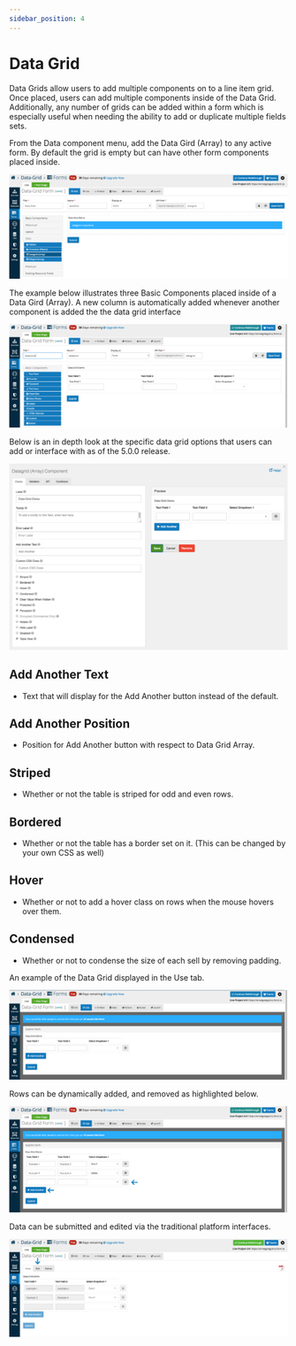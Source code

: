 ```yaml
---
sidebar_position: 4
---
```


# Data Grid

Data Grids allow users to add multiple components on to a line item grid. Once placed,
users can add multiple components inside of the Data Grid. Additionally, any number of grids can be added within a form which is especially useful when needing the ability to add or duplicate multiple fields sets.

From the Data component menu, add the Data Gird (Array) to any active form. By default the grid is empty but can have other form components placed inside.

![Data Grid](img/data-grid-component.png)

The example below illustrates three Basic Components placed inside of a Data Gird (Array). A new column is automatically added whenever another component is added the the data grid interface

![Data Grid](img/data-grid-component-2.png)

Below is an in depth look at the specific data grid options that users can add or interface with as of the 5.0.0 release.

![Data Grid](img/data-grid-component-3.png)

## Add Another Text

- Text that will display for the Add Another button instead of the default.

## Add Another Position

- Position for Add Another button with respect to Data Grid Array.

## Striped

- Whether or not the table is striped for odd and even rows.

## Bordered

- Whether or not the table has a border set on it. (This can be changed by your own CSS as well)

## Hover

- Whether or not to add a hover class on rows when the mouse hovers over them.

## Condensed

- Whether or not to condense the size of each sell by removing padding.

An example of the Data Grid displayed in the Use tab.

![Data Grid](img/data-grid-component-4.png)

Rows can be dynamically added, and removed as highlighted below.

![Data Grid](img/data-grid-component-5.png)

Data can be submitted and edited via the traditional platform interfaces.

![Data Grid](img/data-grid-component-6.png)
